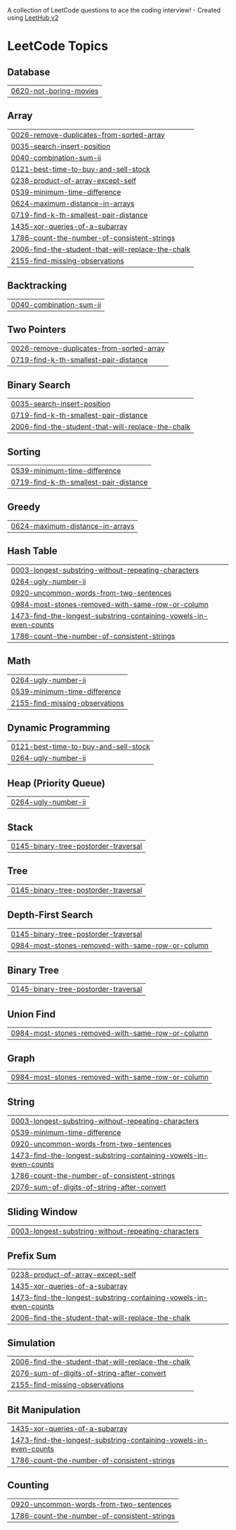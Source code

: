 A collection of LeetCode questions to ace the coding interview! - Created using [LeetHub v2](https://github.com/arunbhardwaj/LeetHub-2.0)
<!---LeetCode Topics Start-->
# LeetCode Topics
## Database
|  |
| ------- |
| [0620-not-boring-movies](https://github.com/PriyanshuAgnihotri/My-Leetcode-Solutions/tree/master/0620-not-boring-movies) |
## Array
|  |
| ------- |
| [0026-remove-duplicates-from-sorted-array](https://github.com/PriyanshuAgnihotri/My-Leetcode-Solutions/tree/master/0026-remove-duplicates-from-sorted-array) |
| [0035-search-insert-position](https://github.com/PriyanshuAgnihotri/My-Leetcode-Solutions/tree/master/0035-search-insert-position) |
| [0040-combination-sum-ii](https://github.com/PriyanshuAgnihotri/My-Leetcode-Solutions/tree/master/0040-combination-sum-ii) |
| [0121-best-time-to-buy-and-sell-stock](https://github.com/PriyanshuAgnihotri/My-Leetcode-Solutions/tree/master/0121-best-time-to-buy-and-sell-stock) |
| [0238-product-of-array-except-self](https://github.com/PriyanshuAgnihotri/My-Leetcode-Solutions/tree/master/0238-product-of-array-except-self) |
| [0539-minimum-time-difference](https://github.com/PriyanshuAgnihotri/My-Leetcode-Solutions/tree/master/0539-minimum-time-difference) |
| [0624-maximum-distance-in-arrays](https://github.com/PriyanshuAgnihotri/My-Leetcode-Solutions/tree/master/0624-maximum-distance-in-arrays) |
| [0719-find-k-th-smallest-pair-distance](https://github.com/PriyanshuAgnihotri/My-Leetcode-Solutions/tree/master/0719-find-k-th-smallest-pair-distance) |
| [1435-xor-queries-of-a-subarray](https://github.com/PriyanshuAgnihotri/My-Leetcode-Solutions/tree/master/1435-xor-queries-of-a-subarray) |
| [1786-count-the-number-of-consistent-strings](https://github.com/PriyanshuAgnihotri/My-Leetcode-Solutions/tree/master/1786-count-the-number-of-consistent-strings) |
| [2006-find-the-student-that-will-replace-the-chalk](https://github.com/PriyanshuAgnihotri/My-Leetcode-Solutions/tree/master/2006-find-the-student-that-will-replace-the-chalk) |
| [2155-find-missing-observations](https://github.com/PriyanshuAgnihotri/My-Leetcode-Solutions/tree/master/2155-find-missing-observations) |
## Backtracking
|  |
| ------- |
| [0040-combination-sum-ii](https://github.com/PriyanshuAgnihotri/My-Leetcode-Solutions/tree/master/0040-combination-sum-ii) |
## Two Pointers
|  |
| ------- |
| [0026-remove-duplicates-from-sorted-array](https://github.com/PriyanshuAgnihotri/My-Leetcode-Solutions/tree/master/0026-remove-duplicates-from-sorted-array) |
| [0719-find-k-th-smallest-pair-distance](https://github.com/PriyanshuAgnihotri/My-Leetcode-Solutions/tree/master/0719-find-k-th-smallest-pair-distance) |
## Binary Search
|  |
| ------- |
| [0035-search-insert-position](https://github.com/PriyanshuAgnihotri/My-Leetcode-Solutions/tree/master/0035-search-insert-position) |
| [0719-find-k-th-smallest-pair-distance](https://github.com/PriyanshuAgnihotri/My-Leetcode-Solutions/tree/master/0719-find-k-th-smallest-pair-distance) |
| [2006-find-the-student-that-will-replace-the-chalk](https://github.com/PriyanshuAgnihotri/My-Leetcode-Solutions/tree/master/2006-find-the-student-that-will-replace-the-chalk) |
## Sorting
|  |
| ------- |
| [0539-minimum-time-difference](https://github.com/PriyanshuAgnihotri/My-Leetcode-Solutions/tree/master/0539-minimum-time-difference) |
| [0719-find-k-th-smallest-pair-distance](https://github.com/PriyanshuAgnihotri/My-Leetcode-Solutions/tree/master/0719-find-k-th-smallest-pair-distance) |
## Greedy
|  |
| ------- |
| [0624-maximum-distance-in-arrays](https://github.com/PriyanshuAgnihotri/My-Leetcode-Solutions/tree/master/0624-maximum-distance-in-arrays) |
## Hash Table
|  |
| ------- |
| [0003-longest-substring-without-repeating-characters](https://github.com/PriyanshuAgnihotri/My-Leetcode-Solutions/tree/master/0003-longest-substring-without-repeating-characters) |
| [0264-ugly-number-ii](https://github.com/PriyanshuAgnihotri/My-Leetcode-Solutions/tree/master/0264-ugly-number-ii) |
| [0920-uncommon-words-from-two-sentences](https://github.com/PriyanshuAgnihotri/My-Leetcode-Solutions/tree/master/0920-uncommon-words-from-two-sentences) |
| [0984-most-stones-removed-with-same-row-or-column](https://github.com/PriyanshuAgnihotri/My-Leetcode-Solutions/tree/master/0984-most-stones-removed-with-same-row-or-column) |
| [1473-find-the-longest-substring-containing-vowels-in-even-counts](https://github.com/PriyanshuAgnihotri/My-Leetcode-Solutions/tree/master/1473-find-the-longest-substring-containing-vowels-in-even-counts) |
| [1786-count-the-number-of-consistent-strings](https://github.com/PriyanshuAgnihotri/My-Leetcode-Solutions/tree/master/1786-count-the-number-of-consistent-strings) |
## Math
|  |
| ------- |
| [0264-ugly-number-ii](https://github.com/PriyanshuAgnihotri/My-Leetcode-Solutions/tree/master/0264-ugly-number-ii) |
| [0539-minimum-time-difference](https://github.com/PriyanshuAgnihotri/My-Leetcode-Solutions/tree/master/0539-minimum-time-difference) |
| [2155-find-missing-observations](https://github.com/PriyanshuAgnihotri/My-Leetcode-Solutions/tree/master/2155-find-missing-observations) |
## Dynamic Programming
|  |
| ------- |
| [0121-best-time-to-buy-and-sell-stock](https://github.com/PriyanshuAgnihotri/My-Leetcode-Solutions/tree/master/0121-best-time-to-buy-and-sell-stock) |
| [0264-ugly-number-ii](https://github.com/PriyanshuAgnihotri/My-Leetcode-Solutions/tree/master/0264-ugly-number-ii) |
## Heap (Priority Queue)
|  |
| ------- |
| [0264-ugly-number-ii](https://github.com/PriyanshuAgnihotri/My-Leetcode-Solutions/tree/master/0264-ugly-number-ii) |
## Stack
|  |
| ------- |
| [0145-binary-tree-postorder-traversal](https://github.com/PriyanshuAgnihotri/My-Leetcode-Solutions/tree/master/0145-binary-tree-postorder-traversal) |
## Tree
|  |
| ------- |
| [0145-binary-tree-postorder-traversal](https://github.com/PriyanshuAgnihotri/My-Leetcode-Solutions/tree/master/0145-binary-tree-postorder-traversal) |
## Depth-First Search
|  |
| ------- |
| [0145-binary-tree-postorder-traversal](https://github.com/PriyanshuAgnihotri/My-Leetcode-Solutions/tree/master/0145-binary-tree-postorder-traversal) |
| [0984-most-stones-removed-with-same-row-or-column](https://github.com/PriyanshuAgnihotri/My-Leetcode-Solutions/tree/master/0984-most-stones-removed-with-same-row-or-column) |
## Binary Tree
|  |
| ------- |
| [0145-binary-tree-postorder-traversal](https://github.com/PriyanshuAgnihotri/My-Leetcode-Solutions/tree/master/0145-binary-tree-postorder-traversal) |
## Union Find
|  |
| ------- |
| [0984-most-stones-removed-with-same-row-or-column](https://github.com/PriyanshuAgnihotri/My-Leetcode-Solutions/tree/master/0984-most-stones-removed-with-same-row-or-column) |
## Graph
|  |
| ------- |
| [0984-most-stones-removed-with-same-row-or-column](https://github.com/PriyanshuAgnihotri/My-Leetcode-Solutions/tree/master/0984-most-stones-removed-with-same-row-or-column) |
## String
|  |
| ------- |
| [0003-longest-substring-without-repeating-characters](https://github.com/PriyanshuAgnihotri/My-Leetcode-Solutions/tree/master/0003-longest-substring-without-repeating-characters) |
| [0539-minimum-time-difference](https://github.com/PriyanshuAgnihotri/My-Leetcode-Solutions/tree/master/0539-minimum-time-difference) |
| [0920-uncommon-words-from-two-sentences](https://github.com/PriyanshuAgnihotri/My-Leetcode-Solutions/tree/master/0920-uncommon-words-from-two-sentences) |
| [1473-find-the-longest-substring-containing-vowels-in-even-counts](https://github.com/PriyanshuAgnihotri/My-Leetcode-Solutions/tree/master/1473-find-the-longest-substring-containing-vowels-in-even-counts) |
| [1786-count-the-number-of-consistent-strings](https://github.com/PriyanshuAgnihotri/My-Leetcode-Solutions/tree/master/1786-count-the-number-of-consistent-strings) |
| [2076-sum-of-digits-of-string-after-convert](https://github.com/PriyanshuAgnihotri/My-Leetcode-Solutions/tree/master/2076-sum-of-digits-of-string-after-convert) |
## Sliding Window
|  |
| ------- |
| [0003-longest-substring-without-repeating-characters](https://github.com/PriyanshuAgnihotri/My-Leetcode-Solutions/tree/master/0003-longest-substring-without-repeating-characters) |
## Prefix Sum
|  |
| ------- |
| [0238-product-of-array-except-self](https://github.com/PriyanshuAgnihotri/My-Leetcode-Solutions/tree/master/0238-product-of-array-except-self) |
| [1435-xor-queries-of-a-subarray](https://github.com/PriyanshuAgnihotri/My-Leetcode-Solutions/tree/master/1435-xor-queries-of-a-subarray) |
| [1473-find-the-longest-substring-containing-vowels-in-even-counts](https://github.com/PriyanshuAgnihotri/My-Leetcode-Solutions/tree/master/1473-find-the-longest-substring-containing-vowels-in-even-counts) |
| [2006-find-the-student-that-will-replace-the-chalk](https://github.com/PriyanshuAgnihotri/My-Leetcode-Solutions/tree/master/2006-find-the-student-that-will-replace-the-chalk) |
## Simulation
|  |
| ------- |
| [2006-find-the-student-that-will-replace-the-chalk](https://github.com/PriyanshuAgnihotri/My-Leetcode-Solutions/tree/master/2006-find-the-student-that-will-replace-the-chalk) |
| [2076-sum-of-digits-of-string-after-convert](https://github.com/PriyanshuAgnihotri/My-Leetcode-Solutions/tree/master/2076-sum-of-digits-of-string-after-convert) |
| [2155-find-missing-observations](https://github.com/PriyanshuAgnihotri/My-Leetcode-Solutions/tree/master/2155-find-missing-observations) |
## Bit Manipulation
|  |
| ------- |
| [1435-xor-queries-of-a-subarray](https://github.com/PriyanshuAgnihotri/My-Leetcode-Solutions/tree/master/1435-xor-queries-of-a-subarray) |
| [1473-find-the-longest-substring-containing-vowels-in-even-counts](https://github.com/PriyanshuAgnihotri/My-Leetcode-Solutions/tree/master/1473-find-the-longest-substring-containing-vowels-in-even-counts) |
| [1786-count-the-number-of-consistent-strings](https://github.com/PriyanshuAgnihotri/My-Leetcode-Solutions/tree/master/1786-count-the-number-of-consistent-strings) |
## Counting
|  |
| ------- |
| [0920-uncommon-words-from-two-sentences](https://github.com/PriyanshuAgnihotri/My-Leetcode-Solutions/tree/master/0920-uncommon-words-from-two-sentences) |
| [1786-count-the-number-of-consistent-strings](https://github.com/PriyanshuAgnihotri/My-Leetcode-Solutions/tree/master/1786-count-the-number-of-consistent-strings) |
<!---LeetCode Topics End-->